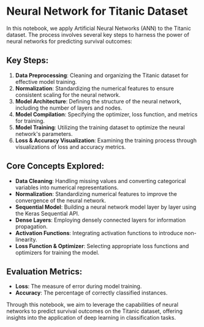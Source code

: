 # Neural Network for Titanic Dataset

In this notebook, we apply Artificial Neural Networks (ANN) to the Titanic dataset. The process involves several key steps to harness the power of neural networks for predicting survival outcomes:

## Key Steps:

1. **Data Preprocessing**: Cleaning and organizing the Titanic dataset for effective model training.
2. **Normalization**: Standardizing the numerical features to ensure consistent scaling for the neural network.
3. **Model Architecture**: Defining the structure of the neural network, including the number of layers and nodes.
4. **Model Compilation**: Specifying the optimizer, loss function, and metrics for training.
5. **Model Training**: Utilizing the training dataset to optimize the neural network's parameters.
6. **Loss & Accuracy Visualization**: Examining the training process through visualizations of loss and accuracy metrics.

## Core Concepts Explored:

- **Data Cleaning**: Handling missing values and converting categorical variables into numerical representations.
- **Normalization**: Standardizing numerical features to improve the convergence of the neural network.
- **Sequential Model**: Building a neural network model layer by layer using the Keras Sequential API.
- **Dense Layers**: Employing densely connected layers for information propagation.
- **Activation Functions**: Integrating activation functions to introduce non-linearity.
- **Loss Function & Optimizer**: Selecting appropriate loss functions and optimizers for training the model.

## Evaluation Metrics:

- **Loss**: The measure of error during model training.
- **Accuracy**: The percentage of correctly classified instances.

Through this notebook, we aim to leverage the capabilities of neural networks to predict survival outcomes on the Titanic dataset, offering insights into the application of deep learning in classification tasks.
